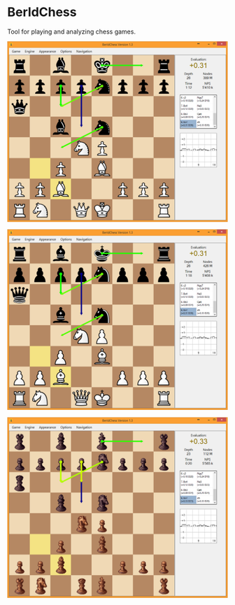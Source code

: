 # BerldChess
Tool for playing and analyzing chess games.

![alt tag](https://raw.githubusercontent.com/Bernton/BerldChess/master/Images/Default1.PNG)

![alt tag](https://raw.githubusercontent.com/Bernton/BerldChess/master/Images/Default2.PNG)

![alt tag](https://raw.githubusercontent.com/Bernton/BerldChess/master/Images/Default3.PNG)
